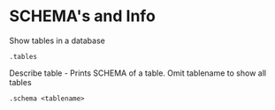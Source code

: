 # SCHEMA's and Info
Show tables in a database

`.tables`

Describe table - Prints SCHEMA of a table. Omit tablename to show all tables

`.schema <tablename>`
